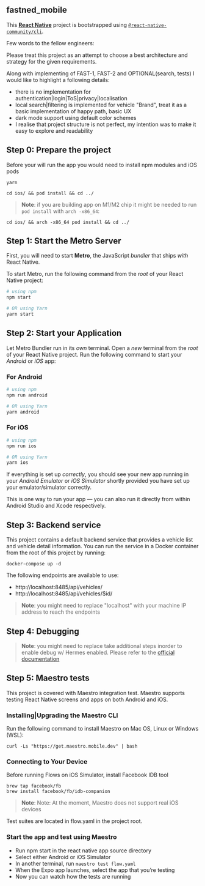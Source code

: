 ## fastned_mobile 

This  [**React Native**](https://reactnative.dev) project is bootstrapped using [`@react-native-community/cli`](https://github.com/react-native-community/cli).

Few words to the fellow engineers:

Please treat this project as an attempt to choose a best architecture and strategy for the given requirements.

Along with implementing of FAST-1, FAST-2 and OPTIONAL(search, tests) I would like to highlight a following details:

- there is no implementation for authentication|login|ToS|privacy|localisation
- local search|filtering is implemented for vehicle "Brand", treat it as a basic implementation of happy path, basic UX
- dark mode support using default color schemes
- I realise that project structure is not perfect, my intention was to make it easy to explore and readability

## Step 0: Prepare the project

Before your will run the app you would need to install npm modules and iOS pods

```
yarn
```
```
cd ios/ && pod install && cd ../
```

>**Note**: if you are building app on M1/M2 chip it might be needed to run `pod install` with `arch -x86_64`:
```
cd ios/ && arch -x86_64 pod install && cd ../
```

## Step 1: Start the Metro Server

First, you will need to start **Metro**, the JavaScript _bundler_ that ships _with_ React Native.

To start Metro, run the following command from the _root_ of your React Native project:

```bash
# using npm
npm start

# OR using Yarn
yarn start
```

## Step 2: Start your Application

Let Metro Bundler run in its _own_ terminal. Open a _new_ terminal from the _root_ of your React Native project. Run the following command to start your _Android_ or _iOS_ app:

### For Android

```bash
# using npm
npm run android

# OR using Yarn
yarn android
```

### For iOS

```bash
# using npm
npm run ios

# OR using Yarn
yarn ios
```

If everything is set up _correctly_, you should see your new app running in your _Android Emulator_ or _iOS Simulator_ shortly provided you have set up your emulator/simulator correctly.

This is one way to run your app — you can also run it directly from within Android Studio and Xcode respectively.

## Step 3: Backend service

This project contains a default backend service that provides a vehicle list and vehicle detail information. You can run the service in a Docker container from the root of this project by running:

```
docker-compose up -d
```

The following endpoints are available to use:

* http://localhost:8485/api/vehicles/
* http://localhost:8485/api/vehicles/$id/

>**Note**: you might need to replace "localhost" with your machine IP address to reach the endpoints

## Step 4: Debugging

>**Note**: you might need to replace take additional steps inorder to enable debug w/ Hermes enabled. Please refer to the [official documentation](https://reactnative.dev/docs/hermes#debugging-js-on-hermes-using-google-chromes-devtools)


## Step 5: Maestro tests

This project is covered with Maestro integration test. Maestro supports testing React Native screens and apps on both Android and iOS.

### Installing|Upgrading the Maestro CLI
Run the following command to install Maestro on Mac OS, Linux or Windows (WSL):
```
curl -Ls "https://get.maestro.mobile.dev" | bash
```

### Connecting to Your Device
Before running Flows on iOS Simulator, install Facebook IDB tool
```
brew tap facebook/fb
brew install facebook/fb/idb-companion
```
>**Note**: Note: At the moment, Maestro does not support real iOS devices

Test suites are located in flow.yaml in the project root.

### Start the app and test using Maestro
* Run npm start in the react native app source directory
* Select either Android or iOS Simulator
* In another terminal, run ```maestro test flow.yaml```
* When the Expo app launches, select the app that you’re testing
* Now you can watch how the tests are running
